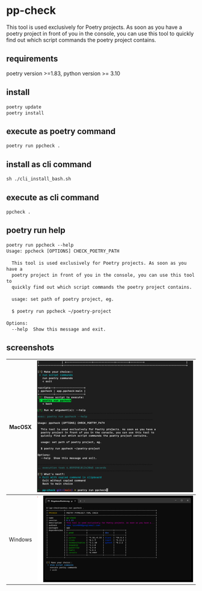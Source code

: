 # pp-check

This tool is used exclusively for Poetry projects. As soon as you have a poetry project in front of you in the console, you can use this tool to quickly find out which script commands the poetry project contains.

## requirements

poetry version >=1.83, python version >= 3.10

## install

```
poetry update
poetry install
```

## execute as poetry command

```
poetry run ppcheck .
```

## install as cli command

```
sh ./cli_install_bash.sh
```

## execute as cli command

```
ppcheck .
```

## poetry run help

```
poetry run ppcheck --help
Usage: ppcheck [OPTIONS] CHECK_POETRY_PATH

  This tool is used exclusively for Poetry projects. As soon as you have a
  poetry project in front of you in the console, you can use this tool to
  quickly find out which script commands the poetry project contains.

  usage: set path of poetry project, eg.

  $ poetry run ppcheck ~/poetry-project

Options:
  --help  Show this message and exit.
```

## screenshots

| MacOSX    | <img src="res/mac.png"> |
|---------------|:------------------------|
| Windows    | <img src="res/win.png"> |
